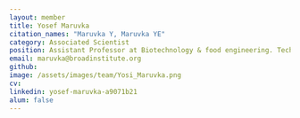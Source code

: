 ```yaml
---
layout: member
title: Yosef Maruvka
citation_names: "Maruvka Y, Maruvka YE"
category: Associated Scientist
position: Assistant Professor at Biotechnology & food engineering. Technion.
email: maruvka@broadinstitute.org
github: 
image: /assets/images/team/Yosi_Maruvka.png
cv:
linkedin: yosef-maruvka-a9071b21
alum: false
---
```


